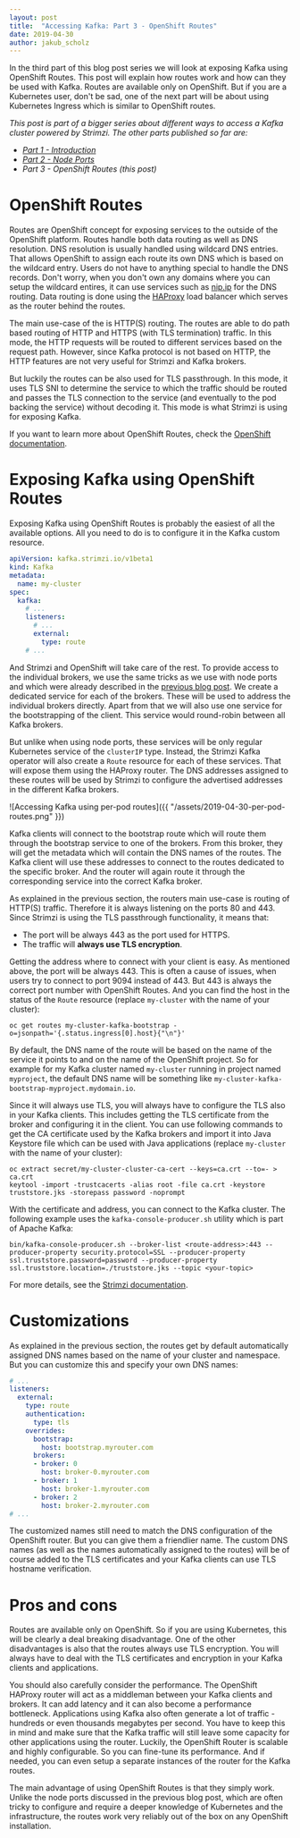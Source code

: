 ```yaml
---
layout: post
title:  "Accessing Kafka: Part 3 - OpenShift Routes"
date: 2019-04-30
author: jakub_scholz
---
```


In the third part of this blog post series we will look at exposing Kafka using OpenShift Routes.
This post will explain how routes work and how can they be used with Kafka.
Routes are available only on OpenShift.
But if you are a Kubernetes user, don't be sad, one of the next part will be about using Kubernetes Ingress which is similar to OpenShift routes.

<!--more-->

_This post is part of a bigger series about different ways to access a Kafka cluster powered by Strimzi.
The other parts published so far are:_

* _[Part 1 - Introduction](https://strimzi.io/2019/04/17/accessing-kafka-part-1.html)_
* _[Part 2 - Node Ports](https://strimzi.io/2019/04/23/accessing-kafka-part-2.html)_
* _Part 3 - OpenShift Routes (this post)_

# OpenShift Routes

Routes are OpenShift concept for exposing services to the outside of the OpenShift platform.
Routes handle both data routing as well as DNS resolution.
DNS resolution is usually handled using wildcard DNS entries.
That allows OpenShift to assign each route its own DNS which is based on the wildcard entry.
Users do not have to anything special to handle the DNS records.
Don't worry, when you don't own any domains where you can setup the wildcard entires, it can use services such as [nip.ip](https://nip.io/) for the DNS routing.
Data routing is done using the [HAProxy](https://www.haproxy.org) load balancer which serves as the router behind the routes.

The main use-case of the is HTTP(S) routing.
The routes are able to do path based routing of HTTP and HTTPS (with TLS termination) traffic.
In this mode, the HTTP requests will be routed to different services based on the request path.
However, since Kafka protocol is not based on HTTP, the HTTP features are not very useful for Strimzi and Kafka brokers.

But luckily the routes can be also used for TLS passthrough.
In this mode, it uses TLS SNI to determine the service to which the traffic should be routed and passes the TLS connection to the service (and eventually to the pod backing the service) without decoding it.
This mode is what Strimzi is using for exposing Kafka.

If you want to learn more about OpenShift Routes, check the [OpenShift documentation](https://docs.openshift.com/container-platform/3.11/architecture/networking/routes.html).

# Exposing Kafka using OpenShift Routes

Exposing Kafka using OpenShift Routes is probably the easiest of all the available options.
All you need to do is to configure it in the Kafka custom resource.

```yaml
apiVersion: kafka.strimzi.io/v1beta1
kind: Kafka
metadata:
  name: my-cluster
spec:
  kafka:
    # ...
    listeners:
      # ...
      external:
        type: route
    # ...
```

And Strimzi and OpenShift will take care of the rest.
To provide access to the individual brokers, we use the same tricks as we use with node ports and which were already described in the [previous blog post](https://strimzi.io/2019/04/23/accessing-kafka-part-2.html).
We create a dedicated service for each of the brokers.
These will be used to address the individual brokers directly.
Apart from that we will also use one service for the bootstrapping of the client.
This service would round-robin between all Kafka brokers.

But unlike when using node ports, these services will be only regular Kubernetes service of the `clusterIP` type.
Instead, the Strimzi Kafka operator will also create a `Route` resource for each of these services.
That will expose them using the HAProxy router.
The DNS addresses assigned to these routes will be used by Strimzi to configure the advertised addresses in the different Kafka brokers.

![Accessing Kafka using per-pod routes]({{ "/assets/2019-04-30-per-pod-routes.png" }})

Kafka clients will connect to the bootstrap route which will route them through the bootstrap service to one of the brokers.
From this broker, they will get the metadata which will contain the DNS names of the routes.
The Kafka client will use these addresses to connect to the routes dedicated to the specific broker.
And the router will again route it through the corresponding service into the correct Kafka broker.

As explained in the previous section, the routers main use-case is routing of HTTP(S) traffic.
Therefore it is always listening on the ports 80 and 443.
Since Strimzi is using the TLS passthrough functionality, it means that:
* The port will be always 443 as the port used for HTTPS.
* The traffic will **always use TLS encryption**.

Getting the address where to connect with your client is easy.
As mentioned above, the port will be always 443.
This is often a cause of issues, when users try to connect to port 9094 instead of 443.
But 443 is always the correct port number with OpenShift Routes.
And you can find the host in the status of the `Route` resource (replace `my-cluster` with the name of your cluster):

```
oc get routes my-cluster-kafka-bootstrap -o=jsonpath='{.status.ingress[0].host}{"\n"}'
```

By default, the DNS name of the route will be based on the name of the service it points to and on the name of the OpenShift project.
So for example for my Kafka cluster named `my-cluster` running in project named `myproject`, the default DNS name will be something like `my-cluster-kafka-bootstrap-myproject.mydomain.io`.

Since it will always use TLS, you will always have to configure the TLS also in your Kafka clients.
This includes getting the TLS certificate from the broker and configuring it in the client.
You can use following commands to get the CA certificate used by the Kafka brokers and import it into Java Keystore file which can be used with Java applications (replace `my-cluster` with the name of your cluster):

```
oc extract secret/my-cluster-cluster-ca-cert --keys=ca.crt --to=- > ca.crt
keytool -import -trustcacerts -alias root -file ca.crt -keystore truststore.jks -storepass password -noprompt
```

With the certificate and address, you can connect to the Kafka cluster.
The following example uses the `kafka-console-producer.sh` utility which is part of Apache Kafka:

```
bin/kafka-console-producer.sh --broker-list <route-address>:443 --producer-property security.protocol=SSL --producer-property ssl.truststore.password=password --producer-property ssl.truststore.location=./truststore.jks --topic <your-topic>
```

For more details, see the [Strimzi documentation](https://strimzi.io/docs/latest/full.html#proc-accessing-kafka-using-routes-deployment-configuration-kafka).

# Customizations

As explained in the previous section, the routes get by default automatically assigned DNS names based on the name of your cluster and namespace.
But you can customize this and specify your own DNS names:

```yaml
# ...
listeners:
  external:
    type: route
    authentication:
      type: tls
    overrides:
      bootstrap:
        host: bootstrap.myrouter.com
      brokers:
      - broker: 0
        host: broker-0.myrouter.com
      - broker: 1
        host: broker-1.myrouter.com
      - broker: 2
        host: broker-2.myrouter.com
# ...
```

The customized names still need to match the DNS configuration of the OpenShift router.
But you can give them a friendlier name.
The custom DNS names (as well as the names automatically assigned to the routes) will be of course added to the TLS certificates and your Kafka clients can use TLS hostname verification.

# Pros and cons

Routes are available only on OpenShift.
So if you are using Kubernetes, this will be clearly a deal breaking disadvantage.
One of the other disadvantages is also that the routes always use TLS encryption.
You will always have to deal with the TLS certificates and encryption in your Kafka clients and applications.

You should also carefully consider the performance.
The OpenShift HAProxy router will act as a middleman between your Kafka clients and brokers.
It can add latency and it can also become a performance bottleneck.
Applications using Kafka also often generate a lot of traffic - hundreds or even thousands megabytes per second.
You have to keep this in mind and make sure that the Kafka traffic will still leave some capacity for other applications using the router.
Luckily, the OpenShift Router is scalable and highly configurable.
So you can fine-tune its performance.
And if needed, you can even setup a separate instances of the router for the Kafka routes.

The main advantage of using OpenShift Routes is that they simply work.
Unlike the node ports discussed in the previous blog post, which are often tricky to configure and require a deeper knowledge of Kubernetes and the infrastructure, the routes work very reliably out of the box on any OpenShift installation.
